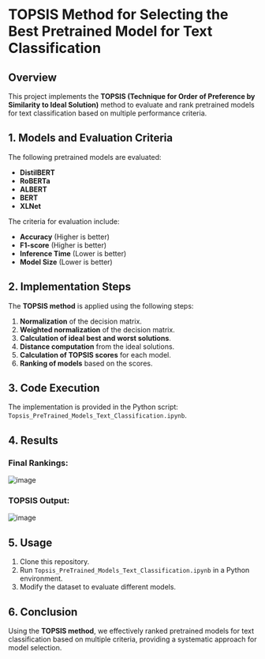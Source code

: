 # TOPSIS Method for Selecting the Best Pretrained Model for Text Classification

## Overview
This project implements the **TOPSIS (Technique for Order of Preference by Similarity to Ideal Solution)** method to evaluate and rank pretrained models for text classification based on multiple performance criteria.

## 1. Models and Evaluation Criteria
The following pretrained models are evaluated:
- **DistilBERT**
- **RoBERTa**
- **ALBERT**
- **BERT**
- **XLNet**

The criteria for evaluation include:
- **Accuracy** (Higher is better)
- **F1-score** (Higher is better)
- **Inference Time** (Lower is better)
- **Model Size** (Lower is better)

## 2. Implementation Steps
The **TOPSIS method** is applied using the following steps:
1. **Normalization** of the decision matrix.
2. **Weighted normalization** of the decision matrix.
3. **Calculation of ideal best and worst solutions**.
4. **Distance computation** from the ideal solutions.
5. **Calculation of TOPSIS scores** for each model.
6. **Ranking of models** based on the scores.

## 3. Code Execution
The implementation is provided in the Python script: `Topsis_PreTrained_Models_Text_Classification.ipynb`.

## 4. Results
### Final Rankings:
![image](https://github.com/user-attachments/assets/topsis_ranking_results.png)

### TOPSIS Output:
![image](https://github.com/user-attachments/assets/topsis_scores_chart.png)

## 5. Usage
1. Clone this repository.
2. Run `Topsis_PreTrained_Models_Text_Classification.ipynb` in a Python environment.
3. Modify the dataset to evaluate different models.

## 6. Conclusion
Using the **TOPSIS method**, we effectively ranked pretrained models for text classification based on multiple criteria, providing a systematic approach for model selection.


